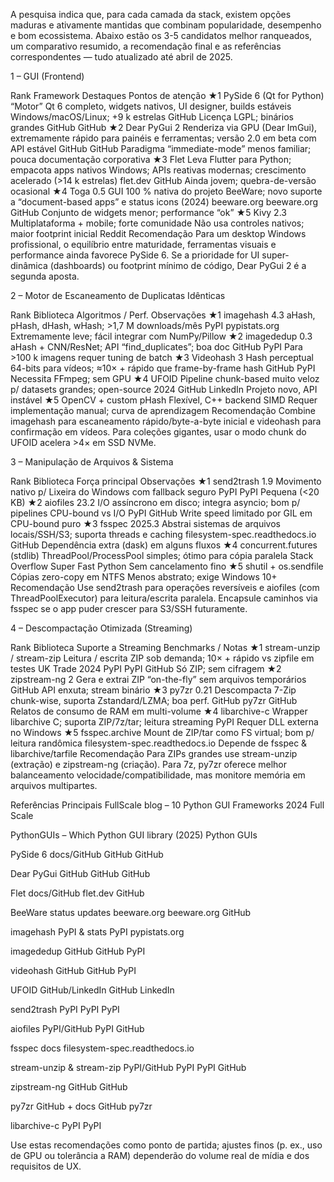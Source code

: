 A pesquisa indica que, para cada camada da stack, existem opções maduras e ativamente mantidas que combinam popularidade, desempenho e bom ecossistema. Abaixo estão os 3-5 candidatos melhor ranqueados, um comparativo resumido, a recomendação final e as referências correspondentes — tudo atualizado até abril de 2025.

1 – GUI (Frontend)

Rank	Framework	Destaques	Pontos de atenção
★1	PySide 6 (Qt for Python)	“Motor” Qt 6 completo, widgets nativos, UI designer, builds estáveis Windows/macOS/Linux; +9 k estrelas GitHub	Licença LGPL; binários grandes 
GitHub
GitHub
★2	Dear PyGui 2	Renderiza via GPU (Dear ImGui), extremamente rápido para painéis e ferramentas; versão 2.0 em beta com API estável 
GitHub
GitHub
Paradigma “immediate-mode” menos familiar; pouca documentação corporativa
★3	Flet	Leva Flutter para Python; empacota apps nativos Windows; APIs reativas modernas; crescimento acelerado (>14 k estrelas) 
flet.dev
GitHub
Ainda jovem; quebra-de-versão ocasional
★4	Toga 0.5	GUI 100 % nativa do projeto BeeWare; novo suporte a “document-based apps” e status icons (2024) 
beeware.org
beeware.org
GitHub
Conjunto de widgets menor; performance “ok”
★5	Kivy 2.3	Multiplataforma + mobile; forte comunidade	Não usa controles nativos; maior footprint inicial 
Reddit
Recomendação
Para um desktop Windows profissional, o equilíbrio entre maturidade, ferramentas visuais e performance ainda favorece PySide 6. Se a prioridade for UI super-dinâmica (dashboards) ou footprint mínimo de código, Dear PyGui 2 é a segunda aposta.

2 – Motor de Escaneamento de Duplicatas Idênticas

Rank	Biblioteca	Algoritmos / Perf.	Observações
★1	imagehash 4.3	aHash, pHash, dHash, wHash; >1,7 M downloads/mês 
PyPI
pypistats.org
Extremamente leve; fácil integrar com NumPy/Pillow
★2	imagededup 0.3	aHash + CNN/ResNet; API “find_duplicates”; boa doc 
GitHub
PyPI
Para >100 k imagens requer tuning de batch
★3	Videohash 3	Hash perceptual 64-bits para vídeos; ≈10× + rápido que frame-by-frame hash 
GitHub
PyPI
Necessita FFmpeg; sem GPU
★4	UFOID	Pipeline chunk-based muito veloz p/ datasets grandes; open-source 2024 
GitHub
LinkedIn
Projeto novo, API instável
★5	OpenCV + custom pHash	Flexível, C++ backend SIMD	Requer implementação manual; curva de aprendizagem
Recomendação
Combine imagehash para escaneamento rápido/byte-a-byte inicial e videohash para confirmação em vídeos. Para coleções gigantes, usar o modo chunk do UFOID acelera >4× em SSD NVMe.

3 – Manipulação de Arquivos & Sistema

Rank	Biblioteca	Força principal	Observações
★1	send2trash 1.9	Movimento nativo p/ Lixeira do Windows com fallback seguro 
PyPI
PyPI
Pequena (<20 KB)
★2	aiofiles 23.2	I/O assíncrono em disco; integra asyncio; bom p/ pipelines CPU-bound vs I/O 
PyPI
GitHub
Write speed limitado por GIL em CPU-bound puro
★3	fsspec 2025.3	Abstrai sistemas de arquivos locais/SSH/S3; suporta threads e caching 
filesystem-spec.readthedocs.io
GitHub
Dependência extra (dask) em alguns fluxos
★4	concurrent.futures (stdlib)	ThreadPool/ProcessPool simples; ótimo para cópia paralela 
Stack Overflow
Super Fast Python
Sem cancelamento fino
★5	shutil + os.sendfile	Cópias zero-copy em NTFS	Menos abstrato; exige Windows 10+
Recomendação
Use send2trash para operações reversíveis e aiofiles (com ThreadPoolExecutor) para leitura/escrita paralela. Encapsule caminhos via fsspec se o app puder crescer para S3/SSH futuramente.

4 – Descompactação Otimizada (Streaming)

Rank	Biblioteca	Suporte a Streaming	Benchmarks / Notas
★1	stream-unzip / stream-zip	Leitura / escrita ZIP sob demanda; 10× + rápido vs zipfile em testes UK Trade 2024 
PyPI
PyPI
GitHub
Só ZIP; sem cifragem
★2	zipstream-ng 2	Gera e extrai ZIP “on-the-fly” sem arquivos temporários 
GitHub
API enxuta; stream binário
★3	py7zr 0.21	Descompacta 7-Zip chunk-wise, suporta Zstandard/LZMA; boa perf. 
GitHub
py7zr
GitHub
Relatos de consumo de RAM em multi-volume
★4	libarchive-c	Wrapper libarchive C; suporta ZIP/7z/tar; leitura streaming 
PyPI
Requer DLL externa no Windows
★5	fsspec.archive	Mount de ZIP/tar como FS virtual; bom p/ leitura randômica 
filesystem-spec.readthedocs.io
Depende de fsspec & libarchive/tarfile
Recomendação
Para ZIPs grandes use stream-unzip (extração) e zipstream-ng (criação). Para 7z, py7zr oferece melhor balanceamento velocidade/compatibilidade, mas monitore memória em arquivos multipartes.

Referências Principais
FullScale blog – 10 Python GUI Frameworks 2024 
Full Scale

PythonGUIs – Which Python GUI library (2025) 
Python GUIs

PySide 6 docs/GitHub 
GitHub
GitHub

Dear PyGui GitHub 
GitHub
GitHub

Flet docs/GitHub 
flet.dev
GitHub

BeeWare status updates 
beeware.org
beeware.org
GitHub

imagehash PyPI & stats 
PyPI
pypistats.org

imagededup GitHub 
GitHub
PyPI

videohash GitHub 
GitHub
PyPI

UFOID GitHub/LinkedIn 
GitHub
LinkedIn

send2trash PyPI 
PyPI
PyPI

aiofiles PyPI/GitHub 
PyPI
GitHub

fsspec docs 
filesystem-spec.readthedocs.io

stream-unzip & stream-zip PyPI/GitHub 
PyPI
PyPI
GitHub

zipstream-ng GitHub 
GitHub

py7zr GitHub + docs 
GitHub
py7zr

libarchive-c PyPI 
PyPI

Use estas recomendações como ponto de partida; ajustes finos (p. ex., uso de GPU ou tolerância a RAM) dependerão do volume real de mídia e dos requisitos de UX.
